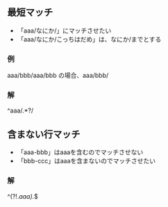 
## 最短マッチ
- 「aaa/なにか/」にマッチさせたい
- 「aaa/なにか/こっちはだめ」は、なにか/までとする

### 例
aaa/bbb/aaa/bbb の場合、aaa/bbb/

### 解
^aaa/.*?/

## 含まない行マッチ
- 「aaa-bbb」はaaaを含むのでマッチさせない
- 「bbb-ccc」はaaaを含まないのでマッチさせたい

### 解
^(?!.*aaa).*$
